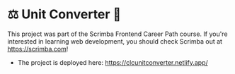 # ⚖️ Unit Converter 🥛

This project was part of the Scrimba Frontend Career Path course. If you're interested in learning web development, you should check Scrimba out at https://scrimba.com!

- The project is deployed here: https://clcunitconverter.netlify.app/

